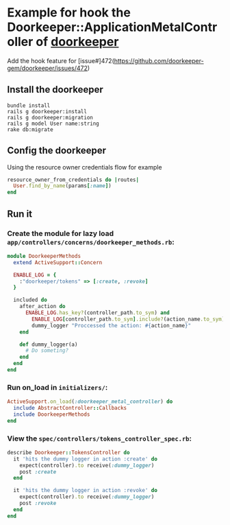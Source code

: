 # Example for hook the Doorkeeper::ApplicationMetalController of [doorkeeper](https://github.com/doorkeeper-gem/doorkeeper) 

Add the hook feature for [issue#]472(https://github.com/doorkeeper-gem/doorkeeper/issues/472)


## Install the doorkeeper

    bundle install
    rails g doorkeeper:install
    rails g doorkeeper:migration
    rails g model User name:string
    rake db:migrate


## Config the doorkeeper

Using the resource owner credentials flow for example

``` ruby
resource_owner_from_credentials do |routes|
  User.find_by_name(params[:name])
end
```

## Run it

### Create the module for lazy load `app/controllers/concerns/doorkeeper_methods.rb`:


``` ruby
module DoorkeeperMethods
  extend ActiveSupport::Concern

  ENABLE_LOG = {
    :"doorkeeper/tokens" => [:create, :revoke]
  }

  included do
    after_action do
      ENABLE_LOG.has_key?(controller_path.to_sym) and
        ENABLE_LOG[controller_path.to_sym].include?(action_name.to_sym) and
        dummy_logger "Proccessed the action: #{action_name}"
    end

    def dummy_logger(a)
      # Do someting?
    end
  end
end
```

### Run on_load in `initializers/`:

``` ruby
ActiveSupport.on_load(:doorkeeper_metal_controller) do
  include AbstractController::Callbacks
  include DoorkeeperMethods
end
```

### View the `spec/controllers/tokens_controller_spec.rb`:

``` ruby
describe Doorkeeper::TokensController do
  it 'hits the dummy logger in action :create' do
    expect(controller).to receive(:dummy_logger)
    post :create
  end

  it 'hits the dummy logger in action :revoke' do
    expect(controller).to receive(:dummy_logger)
    post :revoke
  end
end
```

